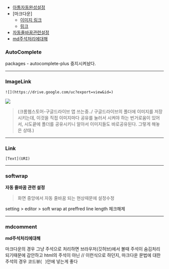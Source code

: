 - [아톰자동완성설정](#autocomplete)
- [마크다운]
  - [이미지 링크](#imagelink)
  - [링크](#link)
- [자동줄바꿈관련설정](#softwrap)
- [md주석처리에대해](#mdcomment)
### AutoComplete

packages - autocomplete-plus 중지시켜놨다.

---

### ImageLink

```
![](https://drive.google.com/uc?export=view&id=)
```
![](https://drive.google.com/uc?export=view&id=1gTBg4CMFx2qbECzwWPHe4KxkDWPoHEyu)

>(크롬웹스토어-구글드라이브 앱 쓰는중../ 구글드라이브의 폴더에 이미지를 저장시키는데, 이것을 직접 이미지마다 공유를 눌러서 시켜야 하는 번거로움이 있어서, 시도끝에 폴더를 공유시키니 알아서 이미지들도 바로공유된다. 그렇게 해놓은 상태.)

---

### Link

```
[Text](URI)
```

---
### softwrap

**자동 줄바꿈 관련 설정**

>화면 중앙에서 자동 줄바꿈 되는 현상때문에 설정수정

setting > editor > soft wrap at preffred line length 체크해제

---

### mdcomment

**md주석처리에대해**

마크다운의 경우 그냥 주석으로 처리하면 브라우저(깃허브)에서 볼때 주석이 숨김처리 되기때문에 감안하고
html의 주석이 아닌 // 이런식으로 하던지, 마크다운 문법에 대한 주석의 경우 코드뷰(``` ``` )안에 넣는게 좋다 
